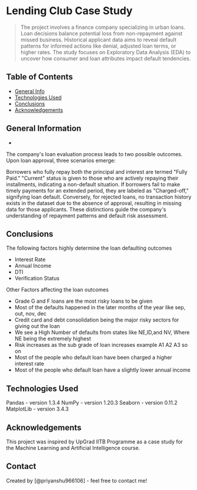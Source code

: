 # Lending Club Case Study
> The project involves a finance company specializing in urban loans. Loan decisions balance potential loss from non-repayment against missed business. Historical applicant data aims to reveal default patterns for informed actions like denial, adjusted loan terms, or higher rates. The study focuses on Exploratory Data Analysis (EDA) to uncover how consumer and loan attributes impact default tendencies.


## Table of Contents
* [General Info](#general-information)
* [Technologies Used](#technologies-used)
* [Conclusions](#conclusions)
* [Acknowledgements](#acknowledgements)

<!-- You can include any other section that is pertinent to your problem -->

## General Information
- 

The company's loan evaluation process leads to two possible outcomes. Upon loan approval, three scenarios emerge:

Borrowers who fully repay both the principal and interest are termed "Fully Paid."
"Current" status is given to those who are actively repaying their installments, indicating a non-default situation.
If borrowers fail to make timely payments for an extended period, they are labeled as "Charged-off," signifying loan default.
Conversely, for rejected loans, no transaction history exists in the dataset due to the absence of approval, resulting in missing data for those applicants. These distinctions guide the company's understanding of repayment patterns and default risk assessment.

<!-- You don't have to answer all the questions - just the ones relevant to your project. -->

## Conclusions

The following factors highly determine the loan defaulting outcomes 
 * Interest Rate 
 * Annual Income 
 * DTI
 * Verification Status

Other Factors affecting the loan outcomes 
* Grade G and F loans are the most risky loans to be given
* Most of the defaults happened in the later months of the year like sep, out, nov, dec
* Credit card and debt consolidation being the major risky sectors for giving out the loan
* We see a High Number of defaults from states like NE,ID,and NV, Where NE being the extremely highest
* Risk increases as the sub grade of loan increases example A1 A2 A3 so on
* Most of the people who default loan have been charged a higher interest rate
* Most of the people who default loan have a slightly lower annual income


<!-- You don't have to answer all the questions - just the ones relevant to your project. -->


## Technologies Used
Pandas - version 1.3.4
NumPy - version 1.20.3
Seaborn - version 0.11.2
MatplotLib - version 3.4.3

<!-- As the libraries versions keep on changing, it is recommended to mention the version of library used in this project -->

## Acknowledgements
This project was inspired by UpGrad IITB Programme as a case study for the Machine Learning and Artificial Intelligence course.


## Contact
Created by [@priyanshu966106] - feel free to contact me!


<!-- Optional -->
<!-- ## License -->
<!-- This project is open source and available under the [... License](). -->

<!-- You don't have to include all sections - just the one's relevant to your project -->